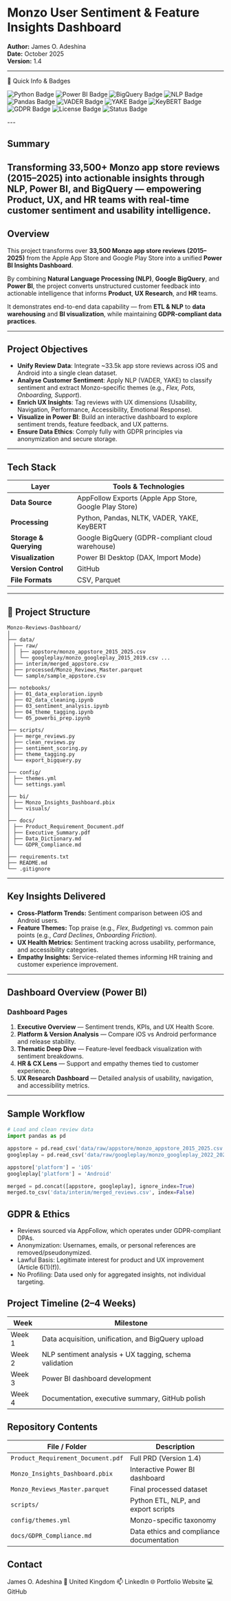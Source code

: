 # Monzo User Sentiment & Feature Insights Dashboard

**Author:** James O. Adeshina  
**Date:** October 2025  
**Version:** 1.4  

---
🧾 Quick Info & Badges
<p align="left"> <!-- Core Stack --> <img src="https://img.shields.io/badge/Python-3.10%2B-blue?logo=python&logoColor=white" alt="Python Badge"/> <img src="https://img.shields.io/badge/Power%20BI-Dashboard-F2C811?logo=power-bi&logoColor=black" alt="Power BI Badge"/> <img src="https://img.shields.io/badge/Google%20BigQuery-Data%20Warehouse-669DF6?logo=google-cloud&logoColor=white" alt="BigQuery Badge"/> <img src="https://img.shields.io/badge/NLP-Sentiment%20Analysis-ff69b4?logo=ai&logoColor=white" alt="NLP Badge"/> <!-- Tools --> <img src="https://img.shields.io/badge/Pandas-Data%20Processing-150458?logo=pandas&logoColor=white" alt="Pandas Badge"/> <img src="https://img.shields.io/badge/VADER-Lexicon%20Sentiment-orange" alt="VADER Badge"/> <img src="https://img.shields.io/badge/YAKE-Keyphrase%20Extraction-ffcc00" alt="YAKE Badge"/> <img src="https://img.shields.io/badge/KeyBERT-Topic%20Modeling-8A2BE2" alt="KeyBERT Badge"/> <!-- Compliance & Documentation --> <img src="https://img.shields.io/badge/GDPR-Compliant-brightgreen?logo=security&logoColor=white" alt="GDPR Badge"/> <img src="https://img.shields.io/badge/License-MIT-lightgrey" alt="License Badge"/> <img src="https://img.shields.io/badge/Status-Portfolio%20Project-success" alt="Status Badge"/> </p>
---

## Summary

Transforming 33,500+ Monzo app store reviews (2015–2025) into actionable insights through NLP, Power BI, and BigQuery — empowering Product, UX, and HR teams with real-time customer sentiment and usability intelligence.
---
## Overview

This project transforms over **33,500 Monzo app store reviews (2015–2025)** from the Apple App Store and Google Play Store into a unified **Power BI Insights Dashboard**.  

By combining **Natural Language Processing (NLP)**, **Google BigQuery**, and **Power BI**, the project converts unstructured customer feedback into actionable intelligence that informs **Product**, **UX Research**, and **HR** teams.  

It demonstrates end-to-end data capability — from **ETL & NLP** to **data warehousing** and **BI visualization**, while maintaining **GDPR-compliant data practices**.

---

## Project Objectives

- **Unify Review Data**: Integrate ~33.5k app store reviews across iOS and Android into a single clean dataset.  
- **Analyse Customer Sentiment**: Apply NLP (VADER, YAKE) to classify sentiment and extract Monzo-specific themes (e.g., *Flex, Pots, Onboarding, Support*).  
- **Enrich UX Insights**: Tag reviews with UX dimensions (Usability, Navigation, Performance, Accessibility, Emotional Response).  
- **Visualize in Power BI**: Build an interactive dashboard to explore sentiment trends, feature feedback, and UX patterns.  
- **Ensure Data Ethics**: Comply fully with GDPR principles via anonymization and secure storage.

---

## Tech Stack

| Layer | Tools & Technologies |
|-------|----------------------|
| **Data Source** | AppFollow Exports (Apple App Store, Google Play Store) |
| **Processing** | Python, Pandas, NLTK, VADER, YAKE, KeyBERT |
| **Storage & Querying** | Google BigQuery (GDPR-compliant cloud warehouse) |
| **Visualization** | Power BI Desktop (DAX, Import Mode) |
| **Version Control** | GitHub |
| **File Formats** | CSV, Parquet |

---

## 🧱 Project Structure

```
Monzo-Reviews-Dashboard/
│
├── data/
│ ├── raw/
│ │ ├── appstore/monzo_appstore_2015_2025.csv
│ │ └── googleplay/monzo_googleplay_2015_2019.csv ...
│ ├── interim/merged_appstore.csv
│ ├── processed/Monzo_Reviews_Master.parquet
│ └── sample/sample_appstore.csv
│
├── notebooks/
│ ├── 01_data_exploration.ipynb
│ ├── 02_data_cleaning.ipynb
│ ├── 03_sentiment_analysis.ipynb
│ ├── 04_theme_tagging.ipynb
│ └── 05_powerbi_prep.ipynb
│
├── scripts/
│ ├── merge_reviews.py
│ ├── clean_reviews.py
│ ├── sentiment_scoring.py
│ ├── theme_tagging.py
│ └── export_bigquery.py
│
├── config/
│ ├── themes.yml
│ └── settings.yaml
│
├── bi/
│ ├── Monzo_Insights_Dashboard.pbix
│ └── visuals/
│
├── docs/
│ ├── Product_Requirement_Document.pdf
│ ├── Executive_Summary.pdf
│ ├── Data_Dictionary.md
│ └── GDPR_Compliance.md
│
├── requirements.txt
├── README.md
└── .gitignore
```


---

## Key Insights Delivered

- **Cross-Platform Trends:** Sentiment comparison between iOS and Android users.  
- **Feature Themes:** Top praise (e.g., *Flex*, *Budgeting*) vs. common pain points (e.g., *Card Declines*, *Onboarding Friction*).  
- **UX Health Metrics:** Sentiment tracking across usability, performance, and accessibility categories.  
- **Empathy Insights:** Service-related themes informing HR training and customer experience improvement.

---

## Dashboard Overview (Power BI)

### Dashboard Pages
1. **Executive Overview** — Sentiment trends, KPIs, and UX Health Score.  
2. **Platform & Version Analysis** — Compare iOS vs Android performance and release stability.  
3. **Thematic Deep Dive** — Feature-level feedback visualization with sentiment breakdowns.  
4. **HR & CX Lens** — Support and empathy themes tied to customer experience.  
5. **UX Research Dashboard** — Detailed analysis of usability, navigation, and accessibility metrics.

---

## Sample Workflow

```python
# Load and clean review data
import pandas as pd

appstore = pd.read_csv('data/raw/appstore/monzo_appstore_2015_2025.csv')
googleplay = pd.read_csv('data/raw/googleplay/monzo_googleplay_2022_2025.csv')

appstore['platform'] = 'iOS'
googleplay['platform'] = 'Android'

merged = pd.concat([appstore, googleplay], ignore_index=True)
merged.to_csv('data/interim/merged_reviews.csv', index=False)

```

## GDPR & Ethics

- Reviews sourced via AppFollow, which operates under GDPR-compliant DPAs.
- Anonymization: Usernames, emails, or personal references are removed/pseudonymized.
- Lawful Basis: Legitimate interest for product and UX improvement (Article 6(1)(f)).
- No Profiling: Data used only for aggregated insights, not individual targeting.


## Project Timeline (2–4 Weeks)

| Week    | Milestone                                              |
|---------|--------------------------------------------------------|
| Week 1  | Data acquisition, unification, and BigQuery upload     |
| Week 2  | NLP sentiment analysis + UX tagging, schema validation |
| Week 3  | Power BI dashboard development                         |
| Week 4  | Documentation, executive summary, GitHub polish        |



## Repository Contents

| File / Folder                     | Description                                      |
|----------------------------------|--------------------------------------------------|
| `Product_Requirement_Document.pdf` | Full PRD (Version 1.4)                         |
| `Monzo_Insights_Dashboard.pbix`  | Interactive Power BI dashboard                   |
| `Monzo_Reviews_Master.parquet`   | Final processed dataset                          |
| `scripts/`                        | Python ETL, NLP, and export scripts              |
| `config/themes.yml`              | Monzo-specific taxonomy                          |
| `docs/GDPR_Compliance.md`        | Data ethics and compliance documentation         |


## Contact

James O. Adeshina
📍 United Kingdom
📫 LinkedIn
🌐 Portfolio Website
💻 GitHub
